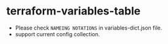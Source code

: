 # terraform-variables-table

- Please check `NAMEING NOTATIONS` in variables-dict.json file.
- support current config collection.
